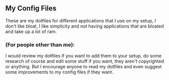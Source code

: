 ## My Config Files

These are my dotfiles for different applications that I use on my setup, I don't like bloat, I like simplicity and not having applications that are bloated and take up a lot of ram.

### (For people other than me):
I would review my dotfiles if you want to add them to your setup, do some research of course and edit some stuff if you want, they aren't copyrighted or anything. But I encourage anyone to read my dotfiles and even suggest some improvements to my config files if they want.
